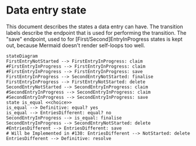 # Data entry state

This document describes the states a data entry can have.
The transition labels describe the endpoint that is used for performing the transition.
The "save" endpoint, used to for [First/Second]EntryInProgress states is kept out, because Mermaid doesn't render self-loops too well.

```mermaid
stateDiagram
FirstEntryNotStarted --> FirstEntryInProgress: claim
#FirstEntryInProgress --> FirstEntryInProgress: claim
#FirstEntryInProgress --> FirstEntryInProgress: save
FirstEntryInProgress --> SecondEntryNotStarted: finalise
FirstEntryInProgress --> FirstEntryNotStarted: delete
SecondEntryNotStarted --> SecondEntryInProgress: claim
#SecondEntryInProgress --> SecondEntryInProgress: claim
#SecondEntryInProgress --> SecondEntryInProgress: save
state is_equal <<choice>>
is_equal --> Definitive: equal? yes
is_equal --> EntriesDifferent: equal? no
SecondEntryInProgress --> is_equal: finalise
SecondEntryInProgress --> SecondEntryNotStarted: delete
#EntriesDifferent --> EntriesDifferent: save
# Will be Implemented in #130: EntriesDifferent --> NotStarted: delete
EntriesDifferent --> Definitive: resolve
```
